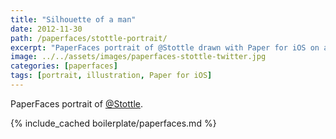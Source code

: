 ```yaml
---
title: "Silhouette of a man"
date: 2012-11-30
path: /paperfaces/stottle-portrait/
excerpt: "PaperFaces portrait of @Stottle drawn with Paper for iOS on an iPad."
image: ../../assets/images/paperfaces-stottle-twitter.jpg
categories: [paperfaces]
tags: [portrait, illustration, Paper for iOS]
---
```


PaperFaces portrait of [@Stottle](https://twitter.com/Stottle).

{% include_cached boilerplate/paperfaces.md %}
